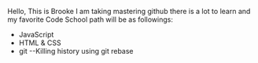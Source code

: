 Hello, This is Brooke
I am taking mastering github
there is a lot to learn and 
my favorite Code School path will be as followings:
* JavaScript
* HTML & CSS
* git --Killing history using git rebase

